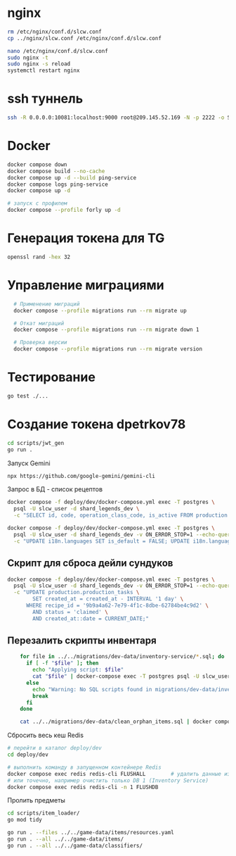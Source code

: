 
# nginx

```bash
rm /etc/nginx/conf.d/slcw.conf
cp ../nginx/slcw.conf /etc/nginx/conf.d/slcw.conf

nano /etc/nginx/conf.d/slcw.conf
sudo nginx -t
sudo nginx -s reload
systemctl restart nginx
```

# ssh туннель 
```bash
ssh -R 0.0.0.0:10081:localhost:9000 root@209.145.52.169 -N -p 2222 -o ServerAliveInterval=10 -o ServerAliveCountMax=5
```

# Docker
```bash
docker compose down
docker compose build --no-cache
docker compose up -d --build ping-service
docker compose logs ping-service
docker compose up -d

# запуск с профилем
docker compose --profile forly up -d
```

# Генерация токена для TG
```bash
openssl rand -hex 32
```

# Управление миграциями
```bash
  # Применение миграций
  docker compose --profile migrations run --rm migrate up

  # Откат миграций  
  docker compose --profile migrations run --rm migrate down 1

  # Проверка версии
  docker compose --profile migrations run --rm migrate version
```

# Тестирование
```bash
go test ./...
```

# Создание токена dpetrkov78
```bash
cd scripts/jwt_gen
go run .
```

Запуск Gemini
```bash
npx https://github.com/google-gemini/gemini-cli
```

Запрос в БД - список рецептов
```bash
docker compose -f deploy/dev/docker-compose.yml exec -T postgres \
  psql -U slcw_user -d shard_legends_dev \
  -c "SELECT id, code, operation_class_code, is_active FROM production.recipes;"
```

```bash
docker compose -f deploy/dev/docker-compose.yml exec -T postgres \
  psql -U slcw_user -d shard_legends_dev -v ON_ERROR_STOP=1 --echo-queries \
  -c "UPDATE i18n.languages SET is_default = FALSE; UPDATE i18n.languages SET is_default = TRUE WHERE code = 'ru';"
```

## Скрипт для сброса дейли сундуков
```bash
docker compose -f deploy/dev/docker-compose.yml exec -T postgres \
  psql -U slcw_user -d shard_legends_dev -v ON_ERROR_STOP=1 --echo-queries \
  -c "UPDATE production.production_tasks \
        SET created_at = created_at - INTERVAL '1 day' \
      WHERE recipe_id = '9b9a4a62-7e79-4f1c-8dbe-62784be4c9d2' \
        AND status = 'claimed' \
        AND created_at::date = CURRENT_DATE;"
```

## Перезалить скрипты инвентаря
```bash
    for file in ../../migrations/dev-data/inventory-service/*.sql; do
      if [ -f "$file" ]; then
        echo "Applying script: $file"
        cat "$file" | docker-compose exec -T postgres psql -U slcw_user -d shard_legends_dev
      else
        echo "Warning: No SQL scripts found in migrations/dev-data/inventory-service/"
        break
      fi
    done
```

``` bash
    cat ../../migrations/dev-data/clean_orphan_items.sql | docker compose exec -T postgres psql -U slcw_user -d shard_legends_dev
```

Сбросить весь кеш Redis
```bash
# перейти в каталог deploy/dev
cd deploy/dev

# выполнить команду в запущенном контейнере Redis
docker compose exec redis redis-cli FLUSHALL        # удалить данные из всех БД
# или точечно, например очистить только DB 1 (Inventory Service)
docker compose exec redis redis-cli -n 1 FLUSHDB
```

Пролить предметы
```bash
cd scripts/item_loader/
go mod tidy  

go run . --files ../../game-data/items/resources.yaml
go run . --all ../../game-data/items/
go run . --all ../../game-data/classifiers/
```

